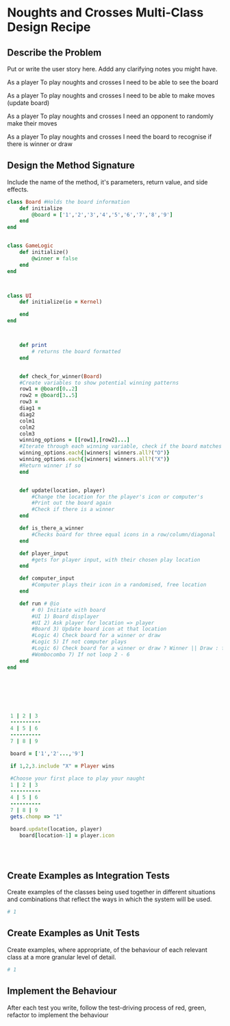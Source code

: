 # Noughts and Crosses Multi-Class Design Recipe

## Describe the Problem

Put or write the user story here. Addd any clarifying notes you might have.

As a player
To play noughts and crosses
I need to be able to see the board

As a player
To play noughts and crosses
I need to be able to make moves (update board)

As a player
To play noughts and crosses
I need an opponent to randomly make their moves

As a player
To play noughts and crosses
I need the board to recognise if there is winner or draw

## Design the Method Signature

Include the name of the method, it's parameters, return value, and side effects.




```ruby
class Board #Holds the board information
    def initialize
        @board = ['1','2','3','4','5','6','7','8','9']
    end
end


class GameLogic
    def initialize()
        @winner = false
    end
end



class UI
    def initialize(io = Kernel)

    end
end



    def print
        # returns the board formatted
    end


    def check_for_winner(Board)
    #Create variables to show potential winning patterns
    row1 = @board[0..2]
    row2 = @board[3..5]
    row3 = 
    diag1 = 
    diag2
    colm1
    colm2
    colm3
    winning_options = [[row1],[row2]...]
    #Iterate through each winning variable, check if the board matches any of these with noughts or crosses
    winning_options.each{|winners| winners.all?("O")}
    winning_options.each{|winners| winners.all?("X")}
    #Return winner if so
    end


    def update(location, player)
        #Change the location for the player's icon or computer's
        #Print out the board again
        #Check if there is a winner
    end

    def is_there_a_winner
        #Checks board for three equal icons in a row/column/diagonal
    end

    def player_input
        #gets for player input, with their chosen play location
    end

    def computer_input
        #Computer plays their icon in a randomised, free location
    end

    def run # @io
        # 0) Initiate with board
        #UI 1) Board displayer
        #UI 2) Ask player for location => player
        #Board 3) Update board icon at that location
        #Logic 4) Check board for a winner or draw
        #Logic 5) If not computer plays
        #Logic 6) Check board for a winner or draw ? Winner || Draw : false
        #Wombocombo 7) If not loop 2 - 6
    end
end







 1 | 2 | 3
 ----------
 4 | 5 | 6
 ----------
 7 | 8 | 9

 board = ['1','2'...,'9']

 if 1,2,3.include "X" = Player wins

 #Choose your first place to play your naught
 1 | 2 | 3
 ----------
 4 | 5 | 6
 ----------
 7 | 8 | 9
 gets.chomp => "1"

 board.update(location, player)
    board[location-1] = player.icon

    
 
```



## Create Examples as Integration Tests

Create examples of the classes being used together in different situations and combinations that reflect the ways in which the system will be used.


```ruby
# 1

```

## Create Examples as Unit Tests

Create examples, where appropriate, of the behaviour of each relevant class at a more granular level of detail.

```ruby
# 1

```

## Implement the Behaviour

After each test you write, follow the test-driving process of red, green, refactor to implement the behaviour